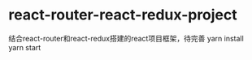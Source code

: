 # react-router-react-redux-project
结合react-router和react-redux搭建的react项目框架，待完善 
yarn install </br>
yarn start
